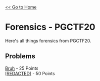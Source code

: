 [<< Go to Home](/)
# Forensics - PGCTF20
Here's all things forensics from PGCTF20.
## Problems
[Bruh](/Forensics/Bruh) - 25 Points \
[[REDACTED]](/Forensics/REDACTED) - 50 Points